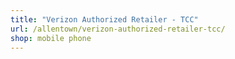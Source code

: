 ```yaml
---
title: "Verizon Authorized Retailer - TCC"
url: /allentown/verizon-authorized-retailer-tcc/
shop: mobile phone
---
```

